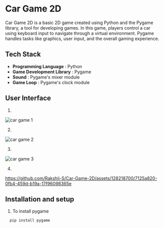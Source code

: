 
# Car Game 2D

Car Game 2D is a basic 2D game created using Python and the Pygame library, a tool for developing games. In this game, players control a car using keyboard input to navigate through a virtual environment. Pygame handles tasks like graphics, user input, and the overall gaming experience.


## Tech Stack
+ **Programming Language** : Python
+ **Game Development Library** : Pygame 
+ **Sound** : Pygame's mixer module 
+ **Game Loop** : Pygame's clock module 

## User Interface
1. 

![car game 1](https://github.com/Rakshii-S/Car-Game-2D/assets/128218700/cde2615f-86fd-43aa-bcfe-a97bd3c2b443)

2. 

![car game 2](https://github.com/Rakshii-S/Car-Game-2D/assets/128218700/f66fb27e-7adc-4bb8-ae8b-b6b2ff60456d)

3. 

![car game 3](https://github.com/Rakshii-S/Car-Game-2D/assets/128218700/b8f47d37-c4b4-4539-baf1-388bb7ab4682)

4. 

https://github.com/Rakshii-S/Car-Game-2D/assets/128218700/7125a820-0fb4-459d-b19a-17f96098365e


## Installation and setup

1. To install pygame
```bash
  pip install pygame
```
    
